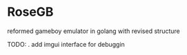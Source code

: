 # RoseGB
reformed gameboy emulator in golang with revised structure

TODO: 
. add imgui interface for debuggin
